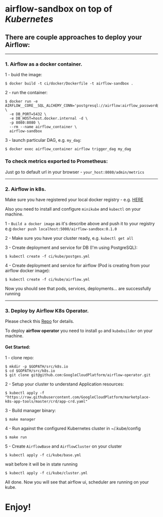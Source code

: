# airflow-sandbox on top of *Kubernetes*

## There are couple approaches to deploy your Airflow:

--------------------------------------------

### 1. Airflow as a docker container.

1 - buid the image:

  `$ docker build -t ci/docker/Dockerfile -t airflow-sandbox .`

2 - run the container:

  ```
  $ docker run -e AIRFLOW__CORE__SQL_ALCHEMY_CONN='postgresql://airflow:airflow_password@host.docker.internal/airflow' \
    -e DB_PORT=5432 \
    -e DB_HOST=host.docker.internal -d \
    -p 8080:8080 \
    --rm --name airflow_container \
    airflow-sandbox
  ```

3 - launch particular DAG, e.g. `my_dag`:

  `$ docker exec airflow_container airflow trigger_dag my_dag`


### To check metrics exported to Prometheus:

Just go to default url in your browser - `your_host:8080/admin/metrics`

--------------------------------------------

### 2. Airflow in k8s.

Make sure you have registered your local docker registry - e.g. [HERE](https://docs.docker.com/registry/)

Also you need to install and configure `minikube` and `kubectl` on your machine.

1 - `Build a docker image` as it's describe above and push it to your registry e.g `docker push localhost:5000/airflow-sandbox:0.1.0`

2 - Make sure you have your cluster ready, e.g. `kubectl get all`

3 - Create deployment and service for DB (I'm using PostgreSQL):

  `$ kubectl create -f ci/kube/postges.yml`

4 - Create deployment and service for airflow (Pod is creating from your airflow docker image):

  `$ kubectl create -f ci/kube/airflow.yml`

Now you should see that pods, services, deployments... are successfully running

--------------------------------------------

### 3. Deploy by Airflow K8s Operator.

Please check this [Repo](https://github.com/GoogleCloudPlatform/airflow-operator) for details.

To deploy **airflow operator** you need to install `go` and `kubebuilder` on your machine.

#### Get Started:

1 - clone repo:

  ```
  $ mkdir -p $GOPATH/src/k8s.io
  $ cd $GOPATH/src/k8s.io
  $ git clone git@github.com:GoogleCloudPlatform/airflow-operator.git
  ```

2 - Setup your cluster to understand Application resources:

  `$ kubectl apply -f "https://raw.githubusercontent.com/GoogleCloudPlatform/marketplace-k8s-app-tools/master/crd/app-crd.yaml"`

3 - Build manager binary:

  `$ make manager`

4 - Run against the configured Kubernetes cluster in ~/.kube/config

  `$ make run`

5 - Create `AirflowBase` and `AirflowCluster` on your cluster

  `$ kubectl apply -f ci/kube/base.yml`

  wait before it will be in state running

  `$ kubectl apply -f ci/kube/cluster.yml`


All done. Now you will see that airflow ui, scheduler are running on your kube.

# Enjoy!